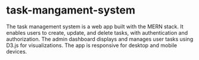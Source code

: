# task-mangament-system
The task management system is a web app built with the MERN stack. It enables users to create, update, and delete tasks, with authentication and authorization. The admin dashboard displays and manages user tasks using D3.js for visualizations. The app is responsive for desktop and mobile devices.
